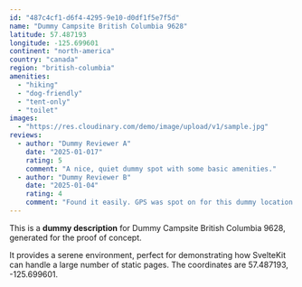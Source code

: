```yaml
---
id: "487c4cf1-d6f4-4295-9e10-d0df1f5e7f5d"
name: "Dummy Campsite British Columbia 9628"
latitude: 57.487193
longitude: -125.699601
continent: "north-america"
country: "canada"
region: "british-columbia"
amenities:
  - "hiking"
  - "dog-friendly"
  - "tent-only"
  - "toilet"
images:
  - "https://res.cloudinary.com/demo/image/upload/v1/sample.jpg"
reviews:
  - author: "Dummy Reviewer A"
    date: "2025-01-017"
    rating: 5
    comment: "A nice, quiet dummy spot with some basic amenities."
  - author: "Dummy Reviewer B"
    date: "2025-01-04"
    rating: 4
    comment: "Found it easily. GPS was spot on for this dummy location."
---
```


This is a **dummy description** for Dummy Campsite British Columbia 9628, generated for the proof of concept.

It provides a serene environment, perfect for demonstrating how SvelteKit can handle a large number of static pages. The coordinates are 57.487193, -125.699601.
